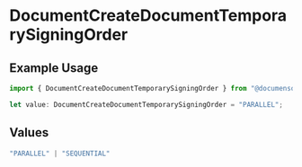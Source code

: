 # DocumentCreateDocumentTemporarySigningOrder

## Example Usage

```typescript
import { DocumentCreateDocumentTemporarySigningOrder } from "@documenso/sdk-typescript/models/operations";

let value: DocumentCreateDocumentTemporarySigningOrder = "PARALLEL";
```

## Values

```typescript
"PARALLEL" | "SEQUENTIAL"
```